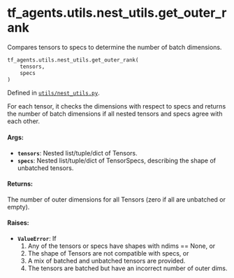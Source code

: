 <div itemscope itemtype="http://developers.google.com/ReferenceObject">
<meta itemprop="name" content="tf_agents.utils.nest_utils.get_outer_rank" />
<meta itemprop="path" content="Stable" />
</div>

# tf_agents.utils.nest_utils.get_outer_rank

Compares tensors to specs to determine the number of batch dimensions.

``` python
tf_agents.utils.nest_utils.get_outer_rank(
    tensors,
    specs
)
```



Defined in [`utils/nest_utils.py`](https://github.com/tensorflow/agents/tree/master/tf_agents/utils/nest_utils.py).

<!-- Placeholder for "Used in" -->

For each tensor, it checks the dimensions with respect to specs and
returns the number of batch dimensions if all nested tensors and
specs agree with each other.

#### Args:

* <b>`tensors`</b>: Nested list/tuple/dict of Tensors.
* <b>`specs`</b>: Nested list/tuple/dict of TensorSpecs, describing the shape of
    unbatched tensors.


#### Returns:

The number of outer dimensions for all Tensors (zero if all are
  unbatched or empty).

#### Raises:

* <b>`ValueError`</b>: If
    1. Any of the tensors or specs have shapes with ndims == None, or
    2. The shape of Tensors are not compatible with specs, or
    3. A mix of batched and unbatched tensors are provided.
    4. The tensors are batched but have an incorrect number of outer dims.